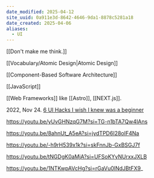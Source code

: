 ```yaml
---
date_modified: 2025-04-12
site_uuid: 0a911e3d-8642-4646-9da1-8878c5281a18
date_created: 2025-04-06
aliases:
  - UI
---
```


[[Don't make me think.]]

[[Vocabulary/Atomic Design|Atomic Design]]

[[Component-Based Software Architecture]]

[[JavaScript]]

[[Web Frameworks]] like [[Astro]], [[NEXT.js]].  

2022, Nov 24. [6 UI Hacks I wish I knew was a beginner](https://youtu.be/88XxC0_zs74?si=lHjg_3-RYwg0b-BO) 


https://youtu.be/yUvGHNzqG7M?si=TG-n1bTA7Qw4IAns

https://youtu.be/8ahnUt_A5eA?si=jydTPD6I28oIF4Na

https://youtu.be/-h9rH539x1k?si=skFnnJb-GxBSGJ7f

https://youtu.be/tNGDgK0aMjA?si=UFSoKYyNUrxxJXLB

https://youtu.be/1NTKwpAVcHg?si=rGaVu0lNdJBtFX9_